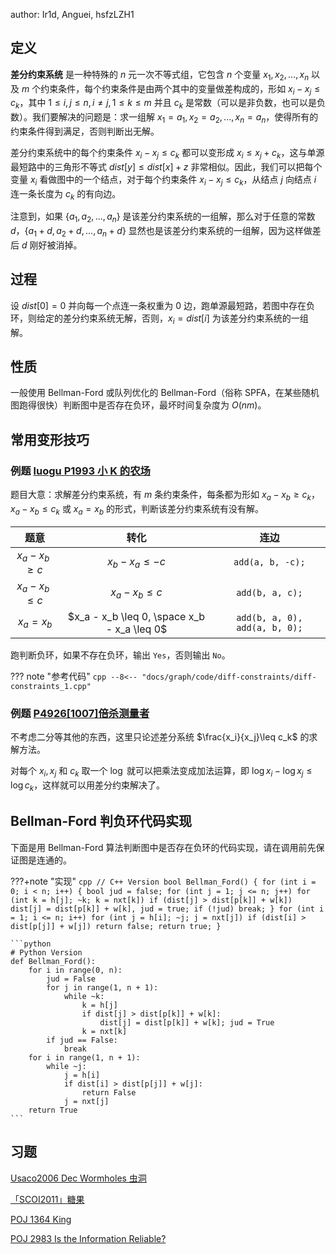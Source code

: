 author: Ir1d, Anguei, hsfzLZH1

## 定义

**差分约束系统** 是一种特殊的 $n$ 元一次不等式组，它包含 $n$ 个变量 $x_1,x_2,...,x_n$ 以及 $m$ 个约束条件，每个约束条件是由两个其中的变量做差构成的，形如 $x_i-x_j\leq c_k$，其中 $1 \leq i, j \leq n, i \neq j, 1 \leq k \leq m$ 并且 $c_k$ 是常数（可以是非负数，也可以是负数）。我们要解决的问题是：求一组解 $x_1=a_1,x_2=a_2,...,x_n=a_n$，使得所有的约束条件得到满足，否则判断出无解。

差分约束系统中的每个约束条件 $x_i-x_j\leq c_k$ 都可以变形成 $x_i\leq x_j+c_k$，这与单源最短路中的三角形不等式 $dist[y]\leq dist[x]+z$ 非常相似。因此，我们可以把每个变量 $x_i$ 看做图中的一个结点，对于每个约束条件 $x_i-x_j\leq c_k$，从结点 $j$ 向结点 $i$ 连一条长度为 $c_k$ 的有向边。

注意到，如果 $\{a_1,a_2,...,a_n\}$ 是该差分约束系统的一组解，那么对于任意的常数 $d$，$\{a_1+d,a_2+d,...,a_n+d\}$ 显然也是该差分约束系统的一组解，因为这样做差后 $d$ 刚好被消掉。

## 过程

设 $dist[0]=0$ 并向每一个点连一条权重为 $0$ 边，跑单源最短路，若图中存在负环，则给定的差分约束系统无解，否则，$x_i=dist[i]$ 为该差分约束系统的一组解。

## 性质

一般使用 Bellman-Ford 或队列优化的 Bellman-Ford（俗称 SPFA，在某些随机图跑得很快）判断图中是否存在负环，最坏时间复杂度为 $O(nm)$。

## 常用变形技巧

### 例题 [luogu P1993 小 K 的农场](https://www.luogu.com.cn/problem/P1993)

题目大意：求解差分约束系统，有 $m$ 条约束条件，每条都为形如 $x_a-x_b\geq c_k$，$x_a-x_b\leq c_k$ 或 $x_a=x_b$ 的形式，判断该差分约束系统有没有解。

|         题意         |                      转化                     |               连边              |
| :----------------: | :-----------------------------------------: | :---------------------------: |
| $x_a - x_b \geq c$ |             $x_b - x_a \leq -c$             |        `add(a, b, -c);`       |
| $x_a - x_b \leq c$ |              $x_a - x_b \leq c$             |        `add(b, a, c);`        |
|     $x_a = x_b$    | $x_a - x_b \leq 0, \space x_b - x_a \leq 0$ | `add(b, a, 0), add(a, b, 0);` |

跑判断负环，如果不存在负环，输出 `Yes`，否则输出 `No`。

??? note "参考代码"
    ```cpp
      --8<-- "docs/graph/code/diff-constraints/diff-constraints_1.cpp"
    ```

### 例题 [P4926\[1007\]倍杀测量者](https://www.luogu.com.cn/problem/P4926)

不考虑二分等其他的东西，这里只论述差分系统 $\frac{x_i}{x_j}\leq c_k$ 的求解方法。

对每个 $x_i,x_j$ 和 $c_k$ 取一个 $\log$ 就可以把乘法变成加法运算，即 $\log x_i-\log x_j \leq \log c_k$，这样就可以用差分约束解决了。

## Bellman-Ford 判负环代码实现

下面是用 Bellman-Ford 算法判断图中是否存在负环的代码实现，请在调用前先保证图是连通的。

???+note "实现"
    ```cpp
    // C++ Version
    bool Bellman_Ford() {
      for (int i = 0; i < n; i++) {
        bool jud = false;
        for (int j = 1; j <= n; j++)
          for (int k = h[j]; ~k; k = nxt[k])
            if (dist[j] > dist[p[k]] + w[k])
              dist[j] = dist[p[k]] + w[k], jud = true;
        if (!jud) break;
      }
      for (int i = 1; i <= n; i++)
        for (int j = h[i]; ~j; j = nxt[j])
          if (dist[i] > dist[p[j]] + w[j]) return false;
      return true;
    }
    ```
    
    ```python
    # Python Version
    def Bellman_Ford():
        for i in range(0, n):
            jud = False
            for j in range(1, n + 1):
                while ~k:
                    k = h[j]
                    if dist[j] > dist[p[k]] + w[k]:
                        dist[j] = dist[p[k]] + w[k]; jud = True
                    k = nxt[k]
            if jud == False:
                break
        for i in range(1, n + 1):
            while ~j:
                j = h[i]
                if dist[i] > dist[p[j]] + w[j]:
                    return False
                j = nxt[j]
        return True
    ```

## 习题

[Usaco2006 Dec Wormholes 虫洞](https://loj.ac/problem/10085)

[「SCOI2011」糖果](https://loj.ac/problem/2436)

[POJ 1364 King](http://poj.org/problem?id=1364)

[POJ 2983 Is the Information Reliable?](http://poj.org/problem?id=2983)

